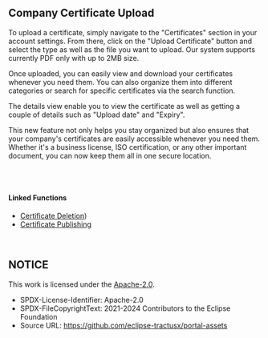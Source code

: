 ## Company Certificate Upload

To upload a certificate, simply navigate to the "Certificates" section in your account settings. From there, click on the "Upload Certificate" button and select the type as well as the file you want to upload. Our system supports currently PDF only with up to 2MB size.

Once uploaded, you can easily view and download your certificates whenever you need them. You can also organize them into different categories or search for specific certificates via the search function.

The details view enable you to view the certificate as well as getting a couple of details such as "Upload date" and "Expiry".

This new feature not only helps you stay organized but also ensures that your company's certificates are easily accessible whenever you need them. Whether it's a business license, ISO certification, or any other important document, you can now keep them all in one secure location.

<br>
<br>

#### Linked Functions

* [Certificate Deletion](/docs/user/08.%20Company%20Certificates/02.%20Certificate%20Deletion))
* [Certificate Publishing](/docs/user/08.%20Company%20Certificates/03.%20Certificate%20Publishing)

<br>

## NOTICE

This work is licensed under the [Apache-2.0](https://www.apache.org/licenses/LICENSE-2.0).

- SPDX-License-Identifier: Apache-2.0
- SPDX-FileCopyrightText: 2021-2024 Contributors to the Eclipse Foundation
- Source URL: https://github.com/eclipse-tractusx/portal-assets